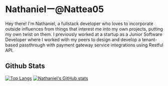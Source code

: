 # Nathanielー@Nattea05
Hey there! I'm Nathaniel, a fullstack developer who loves to incorporate outside influences from things that interest me into my own projects, putting my own twist on them. I previously worked at a startup as a Junior Software Developer where I worked with my peers to design and develop a tenant-based passthrough with payment gateway service integrations using Restful API.

## Github Stats
[![Top Langs](https://github-readme-stats.vercel.app/api/top-langs/?username=Nattea05)](https://github.com/anuraghazra/github-readme-stats)
[![Nathaniel's GitHub stats](https://github-readme-stats.vercel.app/api?username=Nattea05)](https://github.com/anuraghazra/github-readme-stats)
